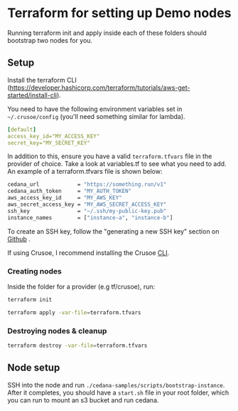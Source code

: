 # Terraform for setting up Demo nodes
Running terraform init and apply inside each of these folders should bootstrap two nodes for you. 

## Setup 
Install the terraform CLI (https://developer.hashicorp.com/terraform/tutorials/aws-get-started/install-cli).

You need to have the following environment variables set in `~/.crusoe/config` (you'll need something similar for lambda). 

``` yaml
[default]
access_key_id="MY_ACCESS_KEY"
secret_key="MY_SECRET_KEY"

```


In addition to this, ensure you have a valid `terraform.tfvars` file in the provider of choice. Take a look at variables.tf to see what you need to add. An example of a terraform.tfvars file is shown below: 

``` sh
cedana_url            = "https://something.run/v1"
cedana_auth_token     = "MY_AUTH_TOKEN"
aws_access_key_id     = "MY_AWS_KEY"
aws_secret_access_key = "MY_AWS_SECRET_ACCESS_KEY"
ssh_key               = "~/.ssh/my-public-key.pub"
instance_names        = ["instance-a", "instance-b"]
```

To create an SSH key, follow the "generating a new SSH key" section on [Github](https://docs.github.com/en/authentication/connecting-to-github-with-ssh/generating-a-new-ssh-key-and-adding-it-to-the-ssh-agent#generating-a-new-ssh-key) . 

If using Crusoe, I recommend installing the Crusoe [CLI](https://docs.crusoecloud.com/reference/cli/).

### Creating nodes 

Inside the folder for a provider (e.g tf/crusoe), run:

``` sh
terraform init
```

``` sh
terraform apply -var-file=terraform.tfvars
```

### Destroying nodes & cleanup 

``` sh
terraform destroy -var-file=terraform.tfvars
```

## Node setup 
SSH into the node and run `./cedana-samples/scripts/bootstrap-instance`. After it completes, you should have a `start.sh` file in your root folder, which you can run to mount an s3 bucket and run cedana. 

